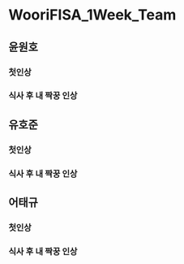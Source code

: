 # WooriFISA_1Week_Team

## 윤원호

### 첫인상

### 식사 후 내 짝꿍 인상

## 유호준

### 첫인상

### 식사 후 내 짝꿍 인상


## 어태규

### 첫인상

### 식사 후 내 짝꿍 인상